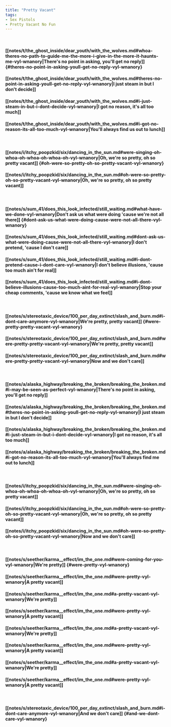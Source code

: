 ```yaml
---
title: "Pretty Vacant"
tags:
- Sex Pistols
- Pretty Vacant No Fun
---
```

&nbsp;
#### [[notes/t/the_ghost_inside/dear_youth/with_the_wolves.md#whoa-theres-no-path-to-guide-me-the-more-i-give-in-the-more-it-haunts-me-vyl-wnanory|There's no point in asking, you'll get no reply]] {#theres-no-point-in-asking-youll-get-no-reply-vyl-wnanory}
#### [[notes/t/the_ghost_inside/dear_youth/with_the_wolves.md#theres-no-point-in-asking-youll-get-no-reply-vyl-wnanory|I just steam in but I don't decide]]
#### [[notes/t/the_ghost_inside/dear_youth/with_the_wolves.md#i-just-steam-in-but-i-dont-decide-vyl-wnanory|I got no reason, it's all too much]]
#### [[notes/t/the_ghost_inside/dear_youth/with_the_wolves.md#i-got-no-reason-its-all-too-much-vyl-wnanory|You'll always find us out to lunch]]
&nbsp;
#### [[notes/i/itchy_poopzkid/six/dancing_in_the_sun.md#were-singing-oh-whoa-oh-whoa-oh-whoa-oh-vyl-wnanory|Oh, we're so pretty, oh so pretty vacant]] {#oh-were-so-pretty-oh-so-pretty-vacant-vyl-wnanory}
#### [[notes/i/itchy_poopzkid/six/dancing_in_the_sun.md#oh-were-so-pretty-oh-so-pretty-vacant-vyl-wnanory|Oh, we're so pretty, oh so pretty vacant]]
&nbsp;
#### [[notes/s/sum_41/does_this_look_infected/still_waiting.md#what-have-we-done-vyl-wnanory|Don't ask us what were doing 'cause we're not all there]] {#dont-ask-us-what-were-doing-cause-were-not-all-there-vyl-wnanory}
#### [[notes/s/sum_41/does_this_look_infected/still_waiting.md#dont-ask-us-what-were-doing-cause-were-not-all-there-vyl-wnanory|I don't pretend, 'cause I don't care]]
#### [[notes/s/sum_41/does_this_look_infected/still_waiting.md#i-dont-pretend-cause-i-dont-care-vyl-wnanory|I don't believe illusions, 'cause too much ain't for real]]
#### [[notes/s/sum_41/does_this_look_infected/still_waiting.md#i-dont-believe-illusions-cause-too-much-aint-for-real-vyl-wnanory|Stop your cheap comments, 'cause we know what we feel]]
&nbsp;
#### [[notes/s/stereotaxic_device/100_per_day_extinct/slash_and_burn.md#i-dont-care-anymore-vyl-wnanory|We're pretty, pretty vacant]] {#were-pretty-pretty-vacant-vyl-wnanory}
#### [[notes/s/stereotaxic_device/100_per_day_extinct/slash_and_burn.md#were-pretty-pretty-vacant-vyl-wnanory|We're pretty, pretty vacant]]
#### [[notes/s/stereotaxic_device/100_per_day_extinct/slash_and_burn.md#were-pretty-pretty-vacant-vyl-wnanory|Now and we don't care]]
&nbsp;
#### [[notes/a/alaska_highway/breaking_the_broken/breaking_the_broken.md#i-may-be-seen-as-perfect-vyl-wnanory|There's no point in asking, you'll get no reply]]
#### [[notes/a/alaska_highway/breaking_the_broken/breaking_the_broken.md#theres-no-point-in-asking-youll-get-no-reply-vyl-wnanory|I just steam in but I don't decide]]
#### [[notes/a/alaska_highway/breaking_the_broken/breaking_the_broken.md#i-just-steam-in-but-i-dont-decide-vyl-wnanory|I got no reason, it's all too much]]
#### [[notes/a/alaska_highway/breaking_the_broken/breaking_the_broken.md#i-got-no-reason-its-all-too-much-vyl-wnanory|You'll always find me out to lunch]]
&nbsp;
#### [[notes/i/itchy_poopzkid/six/dancing_in_the_sun.md#were-singing-oh-whoa-oh-whoa-oh-whoa-oh-vyl-wnanory|Oh, we're so pretty, oh so pretty vacant]]
#### [[notes/i/itchy_poopzkid/six/dancing_in_the_sun.md#oh-were-so-pretty-oh-so-pretty-vacant-vyl-wnanory|Oh, we're so pretty, oh so pretty vacant]]
#### [[notes/i/itchy_poopzkid/six/dancing_in_the_sun.md#oh-were-so-pretty-oh-so-pretty-vacant-vyl-wnanory|Now and we don't care]]
&nbsp;
#### [[notes/s/seether/karma__effect/im_the_one.md#were-coming-for-you-vyl-wnanory|We're pretty]] {#were-pretty-vyl-wnanory}
#### [[notes/s/seether/karma__effect/im_the_one.md#were-pretty-vyl-wnanory|A pretty vacant]]
#### [[notes/s/seether/karma__effect/im_the_one.md#a-pretty-vacant-vyl-wnanory|We're pretty]]
#### [[notes/s/seether/karma__effect/im_the_one.md#were-pretty-vyl-wnanory|A pretty vacant]]
#### [[notes/s/seether/karma__effect/im_the_one.md#a-pretty-vacant-vyl-wnanory|We're pretty]]
#### [[notes/s/seether/karma__effect/im_the_one.md#were-pretty-vyl-wnanory|A pretty vacant]]
#### [[notes/s/seether/karma__effect/im_the_one.md#a-pretty-vacant-vyl-wnanory|We're pretty]]
#### [[notes/s/seether/karma__effect/im_the_one.md#were-pretty-vyl-wnanory|A pretty vacant]]
&nbsp;
#### [[notes/s/stereotaxic_device/100_per_day_extinct/slash_and_burn.md#i-dont-care-anymore-vyl-wnanory|And we don't care]] {#and-we-dont-care-vyl-wnanory}
